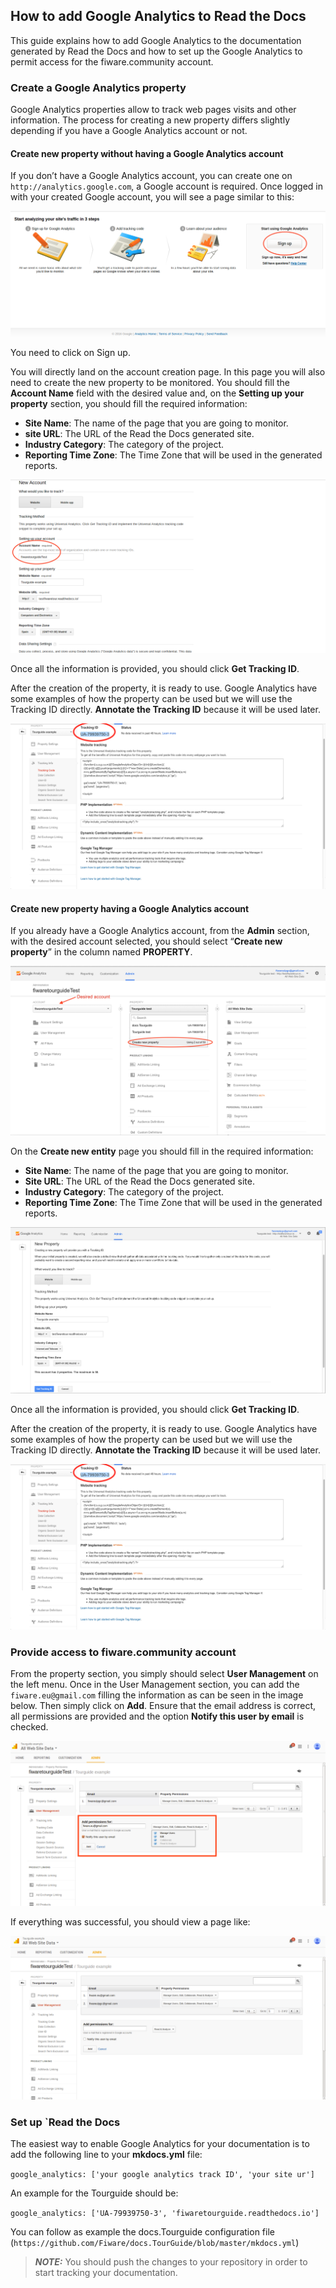 ## How to add Google Analytics to Read the Docs

This guide explains how to add Google Analytics to the documentation generated by Read the Docs and how to set up the
Google Analytics to permit access for the fiware.community account.

### Create a Google Analytics property

Google Analytics properties allow to track web pages visits and other information. The process for creating a new
property differs slightly depending if you have a Google Analytics account or not.

#### Create new property without having a Google Analytics account

If you don’t have a Google Analytics account, you can create one on `http://analytics.google.com`, a Google account is
required. Once logged in with your created Google account, you will see a page similar to this:

![](img/Sign_up_analytics.png)

You need to click on Sign up.

You will directly land on the account creation page. In this page you will also need to create the new property to be
monitored. You should fill the **Account Name** field with the desired value and, on the **Setting up your property**
section, you should fill the required information:

-   **Site Name**: The name of the page that you are going to monitor.
-   **site URL**: The URL of the Read the Docs generated site.
-   **Industry Category**: The category of the project.
-   **Reporting Time Zone**: The Time Zone that will be used in the generated reports.

![](img/New_account.png)

Once all the information is provided, you should click **Get Tracking ID**.

After the creation of the property, it is ready to use. Google Analytics have some examples of how the property can be
used but we will use the Tracking ID directly. **Annotate the Tracking ID** because it will be used later.

![](img/Tracking_id.png)

#### Create new property having a Google Analytics account

If you already have a Google Analytics account, from the **Admin** section, with the desired account selected, you
should select “**Create new property**” in the column named **PROPERTY**.

![](img/New_property.png)

On the **Create new entity** page you should fill in the required information:

-   **Site Name**: The name of the page that you are going to monitor.
-   **Site URL**: The URL of the Read the Docs generated site.
-   **Industry Category**: The category of the project.
-   **Reporting Time Zone**: The Time Zone that will be used in the generated reports.

![](img/New_property_data.png)

Once all the information is provided, you should click **Get Tracking ID**.

After the creation of the property, it is ready to use. Google Analytics have some examples of how the property can be
used but we will use the Tracking ID directly. **Annotate the Tracking ID** because it will be used later.

![](img/Tracking_id.png)

### Provide access to fiware.community account

From the property section, you simply should select **User Management** on the left menu. Once in the User Management
section, you can add the `fiware.eu@gmail.com` filling the information as can be seen in the image below. Then simply
click on **Add**. Ensure that the email address is correct, all permissions are provided and the option
**Notify this user by email** is checked.

![](img/User_managment.png)

If everything was successful, you should view a page like:

![](img/Fiware_community_added.png)

### Set up `Read the Docs

The easiest way to enable Google Analytics for your documentation is to add the following line to your **mkdocs.yml**
file:

`google_analytics: ['your google analytics track ID', 'your site ur']`

An example for the Tourguide should be:

`google_analytics: ['UA-79939750-3', 'fiwaretourguide.readthedocs.io']`

You can follow as example the docs.Tourguide configuration file
(`https://github.com/Fiware/docs.TourGuide/blob/master/mkdocs.yml`)

> **_NOTE:_**  You should push the changes to your repository in order to start tracking your documentation.

